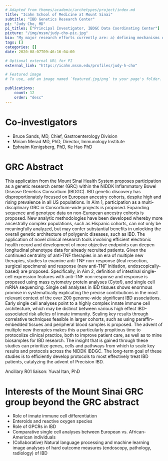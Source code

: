 ```yaml
---
# Adapted from themes/academic/archetypes/project/index.md
title: "Icahn School of Medicine at Mount Sinai"
subtitle: "IBD Genetics Research Center"
pi: "Judy Cho, MD"
pi_titles: ["Principal Investigator, IBDGC Data Coordinating Center"]
picture: "/img/mssm/judy-cho-pic.jpg"
bio: "My major research efforts currently are: a) defining mechanisms of stromal/epithelial-immune cell cross talk in IBD; b) defining components of treatment refractory (specifically, non-response to pro-inflammatory cytokine blockade) IBD at the cellular and tissue level; c) predicting differences in clinical outcomes of interest across IBD clinical subtypes and populations; d) exploring the role of rare, IBD-associated variants of high effects; e) organizing large datasets for NIDDK IBDGC and IIBDGC; and f) developing select treatment targets based on IBD genetic and single cell expression findings. Since 2015, I have served as Director of the Personalized Medicine Institute at Mount Sinai. I am extremely excited by the explosion of data and new data tools that are accelerating collaborative efforts to benefit patients through genetic and genomic studies; I am eager to continue applying new data-approaches to benefit the NIDDK IBDGC."
tags: []
categories: []
date: 2020-08-07T09:46:16-04:00

# Optional external URL for PI
external_link: "https://icahn.mssm.edu/profiles/judy-h-cho"

# Featured image
# To use, add an image named `featured.jpg/png` to your page's folder.

publications:
    count: 12
    order: "desc"
---
```


# Co-investigators

- Bruce Sands, MD, Chief, Gastroenterology Division
- Miriam Merad MD, PhD, Director, Immunology Institute
- Ephraim Kenigsberg, PhD, Ke Hao PhD

# GRC Abstract

This application from the Mount Sinai Health System proposes participation as
a genetic research center (GRC) within the NIDDK Inflammatory Bowel Disease
Genetics Consortium (IBDGC). IBD genetic discovery has disproportionately
focused on European ancestry cohorts, despite high and rising prevalence in
all US populations. In Aim 1, participation as a multi-disciplinary GRC in
Consortium-wide projects is proposed. Expanding sequence and genotype data on
non-European ancestry cohorts is proposed. New analytic methodologies have
been developed whereby more ancestrally complex populations, such as Hispanic
cohorts, can not only be meaningfully analyzed, but may confer substantial
benefits in unlocking the overall genetic architecture of polygenic diseases,
such as IBD. The application of novel clinical research tools involving
efficient electronic health record and development of more objective endpoints
can deepen longitudinal phenotype data for already recruited patients. Given
the continued centrality of anti-TNF therapies in an era of multiple new
therapies, studies to examine anti-TNF non-response (ileal resection, surgical
specimens) and response (new anti-TNF initiation, endoscopically-based) are
proposed. Specifically, in Aim 2, definition of intestinal single-cell
expression features with anti-TNF non-response and response is proposed using
mass cytometry protein analyses (Cytof), and single cell mRNA sequencing.
Single cell analyses in IBD tissues shows enormous promise in systematically
explicating the precise contributions in the most relevant context of the over
200 genome-wide significant IBD associations. Early single cell analyses point
to a highly complex innate immune cell architecture, which may be distinct
between various high effect IBD-associated risk alleles of innate immunity.
Scaling key results through correlative techniques feasible in larger cohorts,
such as using paraffin-embedded tissues and peripheral blood samples is
proposed. The advent of multiple new therapies makes this a particularly
propitious time to protocolize clinical practice, both to improve patient
care, as well as to mine biosamples for IBD research. The insight that is
gained through these studies can prioritize genes, cells and pathways from
which to scale key results and protocols across the NIDDK IBDGC. The long-term
goal of these studies is to efficiently develop protocols to most effectively
treat IBD patients, catalyzing the advent of Precision IBD.

Ancillary R01 liaison: Yuval Itan, PhD

# Interests of the Mount Sinai GRC group beyond the GRC abstract

- Role of innate immune cell differentiation 
- Enteroids and reactive oxygen species 
- Role of GPCRs in IBD
- Comparative single cell analyses between European vs. African-American
  individuals
- (Collaborative) Natural language processing and machine learning image
  analyses of hard outcome measures (endoscopy, pathology, radiology) of IBD
